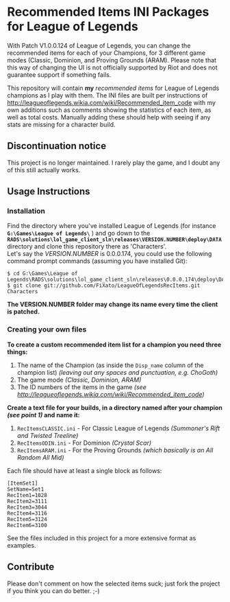 # Recommended Items INI Packages for League of Legends
With Patch V1.0.0.124 of League of Legends, you can change the recommended items for each of your Champions, for 3 different game modes (Classic, Dominion, and Proving Grounds (ARAM).
Please note that this way of changing the UI is not officially supported by Riot and does not guarantee support if something fails.

This repository will contain **my** _recommended items_ for League of Legends champions as I play with them.
The INI files are built per instructions of http://leagueoflegends.wikia.com/wiki/Recommended_item_code with my own additions such as comments showing the statistics of each item, as well as total costs.
Manually adding these should help with seeing if any stats are missing for a character build.

## Discontinuation notice
This project is no longer maintained. I rarely play the game, and I doubt any of this still actually works.

## Usage Instructions
### Installation
Find the directory where you've installed League of Legends (for instance **`G:\Games\League of Legends\`** ) and go down to the **`RADS\solutions\lol_game_client_sln\releases\VERSION.NUMBER\deploy\DATA`** directory and clone this repository there as 'Characters'.<br />
Let's say the _VERSION.NUMBER_ is 0.0.0.174, you could use the following command prompt commands (assuming you have installed Git):
```
$ cd G:\Games\League of Legends\RADS\solutions\lol_game_client_sln\releases\0.0.0.174\deploy\DATA
$ git clone git://github.com/FiXato/LeagueOfLegendsRecItems.git Characters
```
**The VERSION.NUMBER folder may change its name every time the client is patched.**

### Creating your own files
**To create a custom recommended item list for a champion you need three things:**

1. The name of the Champion (as inside the `Disp_name` column of the champion list) _(leaving out any spaces and punctuation, e.g. ChoGoth)_
2. The game mode _(Classic, Dominion, ARAM)_
3. The ID numbers of the items in the game _(see http://leagueoflegends.wikia.com/wiki/Recommended_item_code)_

**Create a text file for your builds, in a directory named after your champion _(see point 1)_ and name it:**

1. `RecItemsCLASSIC.ini` - For Classic League of Legends _(Summoner's Rift and Twisted Treeline)_
2. `RecItemsODIN.ini` - For Dominion _(Crystal Scar)_
3. `RecItemsARAM.ini` - For the Proving Grounds _(which basically is an All Random All Mid)_

Each file should have at least a single block as follows:

```
[ItemSet1]
SetName=Set1
RecItem1=1028
RecItem2=3111
RecItem3=3044
RecItem4=3116
RecItem5=3124
RecItem6=3100
```

See the files included in this project for a more extensive format as examples.

## Contribute
Please don't comment on how the selected items suck; just fork the project if you think you can do better. ;-)
